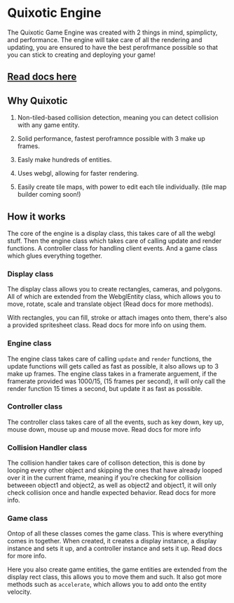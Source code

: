 # Quixotic Engine

The Quixotic Game Engine was created with 2 things in mind, spimplicty, and performance. The engine will take care of all the rendering and updating, you are ensured to have the best perofrmance possible so that you can stick to creating and deploying your game!

## [Read docs here](https://bahaaaldin214.github.io/Quixotic-Engine/)

## Why Quixotic

1. Non-tiled-based collision detection, meaning you can detect collision with any game entity.

2. Solid performance, fastest peroframnce possible with 3 make up frames.

3. Easly make hundreds of entities.

4. Uses webgl, allowing for faster rendering.

5. Easily create tile maps, with power to edit each tile individually. (tile map builder coming soon!)

## How it works
The core of the engine is a display class, this takes care of all the webgl stuff. Then the engine class which takes care of calling update and render functions. A controller class for handling client events. And a game class which glues everything together.

### Display class

The display class allows you to create rectangles, cameras, and polygons. All of which are extended from the WebglEntity class, which allows you to move, rotate, scale and translate object (Read docs for more methods).

With rectangles, you can fill, stroke or attach images onto them, there's also a provided spritesheet class. Read docs for more info on using them.

### Engine class

The engine class takes care of calling `update` and `render` functions, the update functions will gets called as fast as possible, it also allows up to 3 make up frames. The engine class takes in a framerate arguement, if the framerate provided was 1000/15, (15 frames per second), it will only call the render function 15 times a second, but update it as fast as possible.

### Controller class

The controller class takes care of all the events, such as key down, key up, mouse down, mouse up and mouse move. Read docs for more info

### Collision Handler class

The collision handler takes care of collison detection, this is done by looping every other object and skipping the ones that have already looped over it in the current frame, meaning if you're checking for collision betweeen object1 and object2, as well as object2 and object1, it will only check collision once and handle expected behavior. Read docs for more info.

### Game class

Ontop of all these classes comes the game class. This is where everything comes in together. When created, it creates a display instance, a display instance and sets it up, and a controller instance and sets it up. Read docs for more info.

Here you also create game entities, the game entities are extended from the display rect class, this allows you to move them and such. It also got more methods such as `accelerate`, which allows you to add onto the entity velocity.

